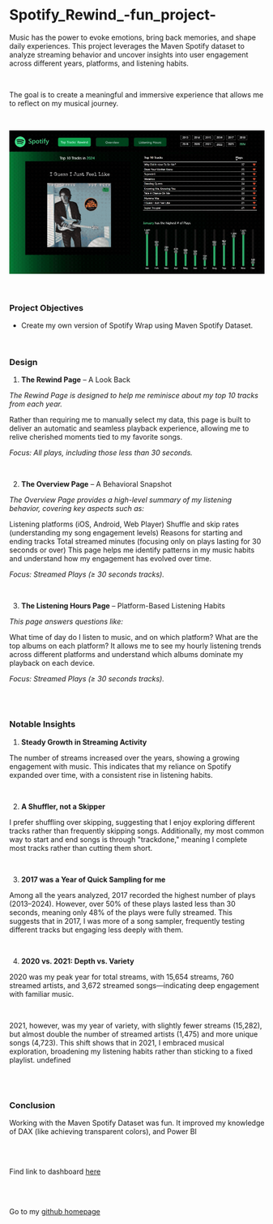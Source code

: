 # Spotify_Rewind_-fun_project-



Music has the power to evoke emotions, bring back memories, and shape daily experiences. This project leverages the Maven Spotify dataset to analyze streaming behavior and uncover insights into user engagement across different years, platforms, and listening habits.

<br/>

The goal is to create a meaningful and immersive experience that allows me to reflect on my musical journey.

<br/>

![spotify_full](https://github.com/Blessing336/Spotify_Rewind_-fun_project-/blob/3655e84f7c88aaf4d93d66dd0d6af2ff42865531/Spotify_full.gif)

<br/>

### Project Objectives
* Create my own version of Spotify Wrap using Maven Spotify Dataset.

<br/>

### Design

1. **The Rewind Page** – A Look Back

*The Rewind Page is designed to help me reminisce about my top 10 tracks from each year.*

Rather than requiring me to manually select my data, this page is built to deliver an automatic and seamless playback experience, allowing me to relive cherished moments tied to my favorite songs.

*Focus: All plays, including those less than 30 seconds.*

<br/>

2. **The Overview Page** – A Behavioral Snapshot

*The Overview Page provides a high-level summary of my listening behavior, covering key aspects such as:*

Listening platforms (iOS, Android, Web Player)
Shuffle and skip rates (understanding my song engagement levels)
Reasons for starting and ending tracks
Total streamed minutes (focusing only on plays lasting for 30 seconds or over)
This page helps me identify patterns in my music habits and understand how my engagement has evolved over time.

*Focus: Streamed Plays (≥ 30 seconds tracks).*

<br/>

3. **The Listening Hours Page** – Platform-Based Listening Habits

*This page answers questions like:*

What time of day do I listen to music, and on which platform?
What are the top albums on each platform?
It allows me to see my hourly listening trends across different platforms and understand which albums dominate my playback on each device.

*Focus: Streamed Plays (≥ 30 seconds tracks).*

<br/><br/>

### Notable Insights
1. **Steady Growth in Streaming Activity**

The number of streams increased over the years, showing a growing engagement with music. This indicates that my reliance on Spotify expanded over time, with a consistent rise in listening habits.

<br/>

2. **A Shuffler, not a Skipper**

I prefer shuffling over skipping, suggesting that I enjoy exploring different tracks rather than frequently skipping songs. Additionally, my most common way to start and end songs is through "trackdone," meaning I complete most tracks rather than cutting them short.

<br/>

3. **2017 was a Year of Quick Sampling for me**

Among all the years analyzed, 2017 recorded the highest number of plays (2013–2024). However, over 50% of these plays lasted less than 30 seconds, meaning only 48% of the plays were fully streamed. This suggests that in 2017, I was more of a song sampler, frequently testing different tracks but engaging less deeply with them.

<br/>

4. **2020 vs. 2021: Depth vs. Variety**

2020 was my peak year for total streams, with 15,654 streams, 760 streamed artists, and 3,672 streamed songs—indicating deep engagement with familiar music.

<br/>

2021, however, was my year of variety, with slightly fewer streams (15,282), but almost double the number of streamed artists (1,475) and more unique songs (4,723). This shift shows that in 2021, I embraced musical exploration, broadening my listening habits rather than sticking to a fixed playlist.
undefined

<br/><br/>

### Conclusion

Working with the Maven Spotify Dataset was fun. It improved my knowledge of DAX (like achieving transparent colors), and Power BI

<br/><br/>

Find link to dashboard [here](https://app.powerbi.com/view?r=eyJrIjoiNTRmNjczZTQtZWY4Mi00ZTU0LWE0YjEtYzcyOTM4OTE2NTJlIiwidCI6IjY5M2I4NzFiLTNhMjItNDUxOS04ZjZhLTFhYjNjOTI4Y2FlMSJ9)



<br/><br/>

Go to my [github homepage](https://github.com/Blessing336)
